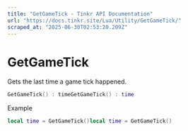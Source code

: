 ```yaml
---
title: "GetGameTick - Tinkr API Documentation"
url: "https://docs.tinkr.site/Lua/Utility/GetGameTick/"
scraped_at: "2025-06-30T02:53:20.209Z"
---
```


# GetGameTick

Gets the last time a game tick happened.

```lua
GetGameTick() : timeGetGameTick() : time
```

Example

```lua
local time = GetGameTick()local time = GetGameTick()
```